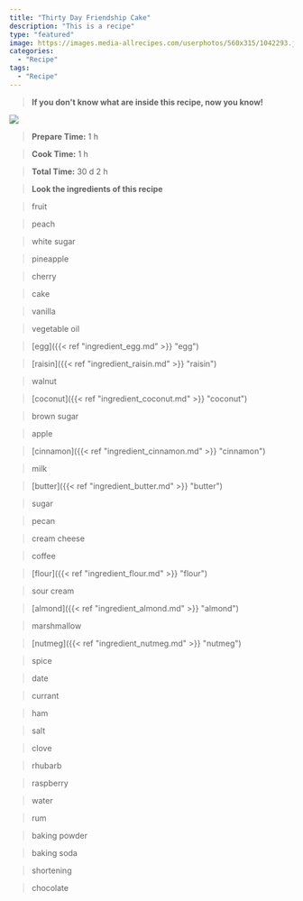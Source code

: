 ```yaml
---
title: "Thirty Day Friendship Cake"
description: "This is a recipe"
type: "featured"
image: https://images.media-allrecipes.com/userphotos/560x315/1042293.jpg
categories: 
  - "Recipe"
tags: 
  - "Recipe"
---
```



>**If you don't know what are inside this recipe, now you know!**

![](../images/Recipes-Banner.jpg)
> **Prepare Time:** 1 h


> **Cook Time:** 1 h


> **Total Time:** 30 d 2 h

> **Look the ingredients of this recipe**

> fruit

> peach

> white sugar

> pineapple

> cherry

> cake

> vanilla

> vegetable oil

> [egg]({{< ref "ingredient_egg.md" >}} "egg")

> [raisin]({{< ref "ingredient_raisin.md" >}} "raisin")

> walnut

> [coconut]({{< ref "ingredient_coconut.md" >}} "coconut")

> brown sugar

> apple

> [cinnamon]({{< ref "ingredient_cinnamon.md" >}} "cinnamon")

> milk

> [butter]({{< ref "ingredient_butter.md" >}} "butter")

> sugar

> pecan

> cream cheese

> coffee

> [flour]({{< ref "ingredient_flour.md" >}} "flour")

> sour cream

> [almond]({{< ref "ingredient_almond.md" >}} "almond")

> marshmallow

> [nutmeg]({{< ref "ingredient_nutmeg.md" >}} "nutmeg")

> spice

> date

> currant

> ham

> salt

> clove

> rhubarb

> raspberry

> water

> rum

> baking powder

> baking soda

> shortening

> chocolate

